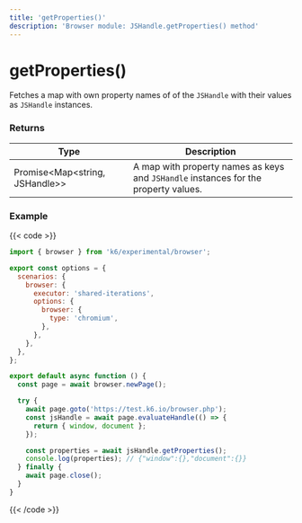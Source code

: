 ```yaml
---
title: 'getProperties()'
description: 'Browser module: JSHandle.getProperties() method'
---
```


# getProperties()

Fetches a map with own property names of of the `JSHandle` with their values as `JSHandle` instances.

### Returns

| Type                           | Description                                                                         |
| ------------------------------ | ----------------------------------------------------------------------------------- |
| Promise<Map<string, JSHandle>> | A map with property names as keys and `JSHandle` instances for the property values. |

### Example

{{< code >}}

<!-- eslint-skip -->

```javascript
import { browser } from 'k6/experimental/browser';

export const options = {
  scenarios: {
    browser: {
      executor: 'shared-iterations',
      options: {
        browser: {
          type: 'chromium',
        },
      },
    },
  },
};

export default async function () {
  const page = await browser.newPage();

  try {
    await page.goto('https://test.k6.io/browser.php');
    const jsHandle = await page.evaluateHandle(() => {
      return { window, document };
    });

    const properties = await jsHandle.getProperties();
    console.log(properties); // {"window":{},"document":{}}
  } finally {
    await page.close();
  }
}
```

{{< /code >}}
